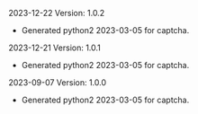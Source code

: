 2023-12-22 Version: 1.0.2
- Generated python2 2023-03-05 for captcha.

2023-12-21 Version: 1.0.1
- Generated python2 2023-03-05 for captcha.

2023-09-07 Version: 1.0.0
- Generated python2 2023-03-05 for captcha.

